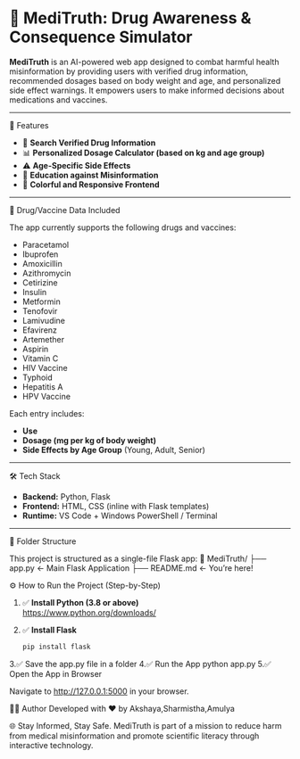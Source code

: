 # 💊 MediTruth: Drug Awareness & Consequence Simulator

**MediTruth** is an AI-powered web app designed to combat harmful health misinformation by providing users with verified drug information, recommended dosages based on body weight and age, and personalized side effect warnings. It empowers users to make informed decisions about medications and vaccines.

---

🚀 Features

- 🔎 **Search Verified Drug Information**
- 📊 **Personalized Dosage Calculator (based on kg and age group)**
- ⚠️ **Age-Specific Side Effects**
- 🧠 **Education against Misinformation**
- 🎨 **Colorful and Responsive Frontend**
---

🧪 Drug/Vaccine Data Included

The app currently supports the following drugs and vaccines:

- Paracetamol
- Ibuprofen
- Amoxicillin
- Azithromycin
- Cetirizine
- Insulin
- Metformin
- Tenofovir
- Lamivudine
- Efavirenz
- Artemether
- Aspirin
- Vitamin C
- HIV Vaccine
- Typhoid
- Hepatitis A
- HPV Vaccine

Each entry includes:
- **Use**
- **Dosage (mg per kg of body weight)**
- **Side Effects by Age Group** (Young, Adult, Senior)

---

 🛠 Tech Stack

- **Backend:** Python, Flask
- **Frontend:** HTML, CSS (inline with Flask templates)
- **Runtime:** VS Code + Windows PowerShell / Terminal

---

 📂 Folder Structure

This project is structured as a single-file Flask app:
📁 MediTruth/ ├── app.py ← Main Flask Application ├── README.md ← You’re here!

 ⚙️ How to Run the Project (Step-by-Step)

1. ✅ **Install Python (3.8 or above)**  
   https://www.python.org/downloads/

2. ✅ **Install Flask**

   ```bash
   pip install flask
3.✅ Save the app.py file in a folder
4.✅ Run the App
 python app.py
5.✅ Open the App in Browser

Navigate to http://127.0.0.1:5000 in your browser.



👨‍💻 Author
Developed with ❤️ by Akshaya,Sharmistha,Amulya

🌐 Stay Informed, Stay Safe.
MediTruth is part of a mission to reduce harm from medical misinformation and promote scientific literacy through interactive technology.




